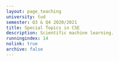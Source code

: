 ```yaml
---
layout: page_teaching
university: tud
semester: Q3 & Q4 2020/2021
title: Special Topics in CSE
description: Scientific machine learning.
runningindex: 14
nolink: true
archive: false
---
```

